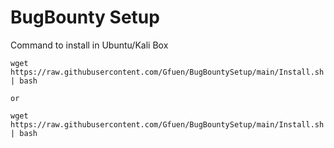 # BugBounty Setup

Command to install in Ubuntu/Kali Box


```
wget https://raw.githubusercontent.com/Gfuen/BugBountySetup/main/Install.sh | bash

or 

wget https://raw.githubusercontent.com/Gfuen/BugBountySetup/main/Install.sh | bash
```
